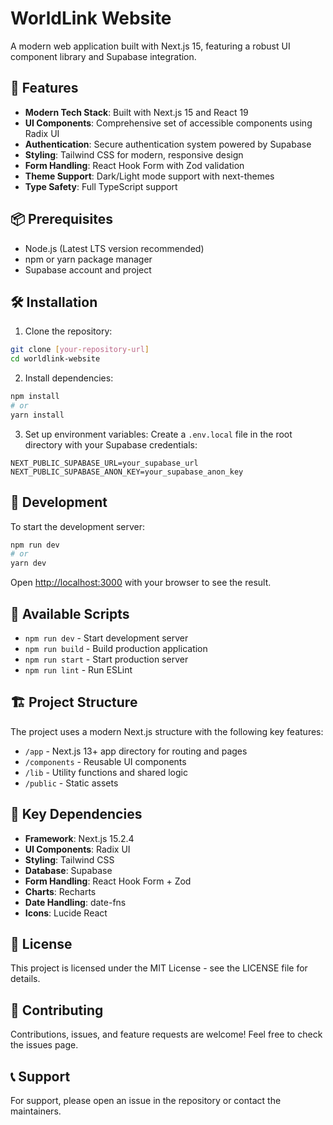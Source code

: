 # WorldLink Website

A modern web application built with Next.js 15, featuring a robust UI component library and Supabase integration.

## 🚀 Features

- **Modern Tech Stack**: Built with Next.js 15 and React 19
- **UI Components**: Comprehensive set of accessible components using Radix UI
- **Authentication**: Secure authentication system powered by Supabase
- **Styling**: Tailwind CSS for modern, responsive design
- **Form Handling**: React Hook Form with Zod validation
- **Theme Support**: Dark/Light mode support with next-themes
- **Type Safety**: Full TypeScript support

## 📦 Prerequisites

- Node.js (Latest LTS version recommended)
- npm or yarn package manager
- Supabase account and project

## 🛠️ Installation

1. Clone the repository:
```bash
git clone [your-repository-url]
cd worldlink-website
```

2. Install dependencies:
```bash
npm install
# or
yarn install
```

3. Set up environment variables:
Create a `.env.local` file in the root directory with your Supabase credentials:
```env
NEXT_PUBLIC_SUPABASE_URL=your_supabase_url
NEXT_PUBLIC_SUPABASE_ANON_KEY=your_supabase_anon_key
```

## 🚀 Development

To start the development server:

```bash
npm run dev
# or
yarn dev
```

Open [http://localhost:3000](http://localhost:3000) with your browser to see the result.

## 📝 Available Scripts

- `npm run dev` - Start development server
- `npm run build` - Build production application
- `npm run start` - Start production server
- `npm run lint` - Run ESLint

## 🏗️ Project Structure

The project uses a modern Next.js structure with the following key features:

- `/app` - Next.js 13+ app directory for routing and pages
- `/components` - Reusable UI components
- `/lib` - Utility functions and shared logic
- `/public` - Static assets

## 🔧 Key Dependencies

- **Framework**: Next.js 15.2.4
- **UI Components**: Radix UI
- **Styling**: Tailwind CSS
- **Database**: Supabase
- **Form Handling**: React Hook Form + Zod
- **Charts**: Recharts
- **Date Handling**: date-fns
- **Icons**: Lucide React

## 📄 License

This project is licensed under the MIT License - see the LICENSE file for details.

## 🤝 Contributing

Contributions, issues, and feature requests are welcome! Feel free to check the issues page.

## 📞 Support

For support, please open an issue in the repository or contact the maintainers. 
